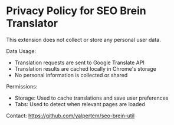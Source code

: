 # Privacy Policy for SEO Brein Translator

This extension does not collect or store any personal user data.

Data Usage:

- Translation requests are sent to Google Translate API
- Translation results are cached locally in Chrome's storage
- No personal information is collected or shared

Permissions:

- Storage: Used to cache translations and save user preferences
- Tabs: Used to detect when relevant pages are loaded

Contact: https://github.com/yalpertem/seo-brein-util